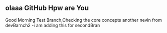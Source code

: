 ## olaaa  GitHub  Hpw are You
Good Morning Test Branch,Checking the core concepts
another nevin from devBarnch2
-i am adding this for secondBran
